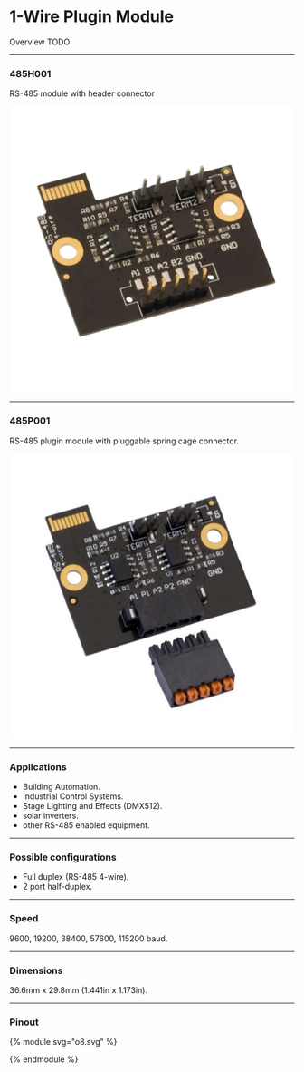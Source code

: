 # 1-Wire Plugin Module

Overview TODO

---

### 485H001

RS-485 module with header connector

![alt text](/images/RS-485/485H001.png "RS-485 with header connector")

---


### 485P001

RS-485 plugin module with pluggable spring cage connector.

![alt text](/images/RS-485/485P001.png "RS-485 with pluggable spring cage connector")

---


### Applications

- Building Automation.
- Industrial Control Systems.
- Stage Lighting and Effects (DMX512).
- solar inverters.
- other RS-485 enabled equipment.


---


### Possible configurations 

- Full duplex (RS-485 4-wire).
- 2 port half-duplex.


---


### Speed 

9600, 19200, 38400, 57600, 115200 baud.


---


### Dimensions

36.6mm x 29.8mm (1.441in x 1.173in).


---


### Pinout

{% module svg="o8.svg" %}
<script>
var pin_default_desc = 'Output pin. Maximum current: 350mA. When all outputs are on simultanously, a current limit of 100mA should be respected.'
var pins = {
    "1": {title: 'Power (+)', direction: {default: 'in', v5: 'out', v24: 'out'}, description: {
        default: 'The output voltage is set by the voltage you supply to this pin. In this jumper configuration, you need to supply bewtween 5 and 48V to this pin.',
        v5: 'In this jumper configuration, power is supplied from the internal 5V rail. You can source 5V from this pin, but keep in mind that current capability is limited. <div class="alert alert-danger hints-alert">Do not connect this pin to a power source when using this jumper configuration, magic smoke could escape!</div>',
        v24: 'In this jumper configuration, power is supplied from the internal 24V rail. <div class="alert alert-info hints-alert">You need a Pilot Mainboard with internal 24V supply. The default version does not support this.</div>'
    }},
    "2": {title: 'GND (-)', direction: '', description: {
        default: 'Ground Pin. Connect this pin to the ground pin of your system.'
    }},
    "3": {title: 'Output 1', direction: { default: 'out' }, description: {default:  pin_default_desc} },
    "4": {title: 'Output 2', direction: { default: 'out' }, description: {default:  pin_default_desc} },
    "5": {title: 'Output 3', direction: { default: 'out' }, description: {default:  pin_default_desc} },
    "6": {title: 'Output 4', direction: { default: 'out' }, description: {default:  pin_default_desc} },
    "7": {title: 'Output 5', direction: { default: 'out' }, description: {default:  pin_default_desc} },
    "8": {title: 'Output 6', direction: { default: 'out' }, description: {default:  pin_default_desc} },
    "9": {title: 'Output 7', direction: { default: 'out' }, description: {default:  pin_default_desc} },
    "10": {title: 'Output 8', direction: { default: 'out' }, description: {default: pin_default_desc} }
};
var configurations = {
                external: {
                    title: 'External Power',
                    default: { title: '5-48V', shortdesc: 'External Power Mode', settings: [] },
                },
                internal: {
                    title: 'Internal Power',
                    v5: { title: '5V',  shortdesc: 'Internal 5V Power Mode', settings: ['2']},
                    v24: { title: '24V', shortdesc: 'Internal 24V Power Mode', settings: ['1','3']}
                }
            }
</script>
{% endmodule %}